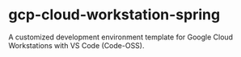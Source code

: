 # gcp-cloud-workstation-spring
A customized development environment template for Google Cloud Workstations with VS Code (Code-OSS).

